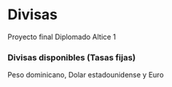 # Divisas
Proyecto final Diplomado Altice 1

### Divisas disponibles (Tasas fijas)

Peso dominicano, Dolar estadounidense y Euro

